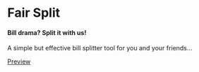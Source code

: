 # Fair Split
<h4>Bill drama? Split it with us!</h4>
<p>A simple but effective bill splitter tool for you and your friends...</p>
<p><a href="https://rjaiswal7.github.io/fair-split/" target="_blank">Preview</a></p>
